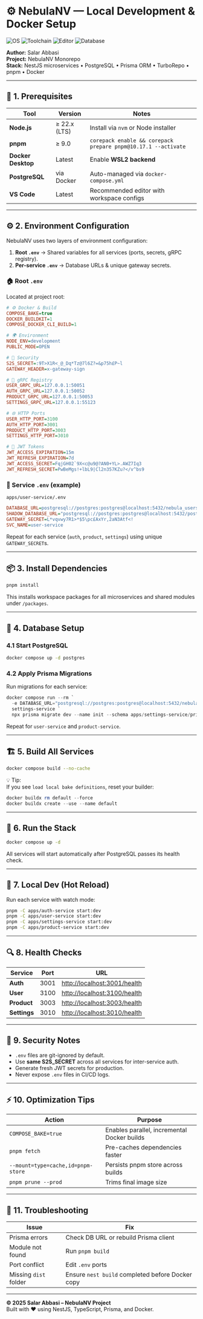 # ⚙️ NebulaNV — Local Development & Docker Setup

![OS](https://img.shields.io/badge/Platform-Windows%2011%20%7C%20WSL2-blue?style=flat-square)
![Toolchain](https://img.shields.io/badge/Toolchain-Node.js%2022%20%7C%20pnpm%209%20%7C%20Docker%20BuildKit-green?style=flat-square)
![Editor](https://img.shields.io/badge/Editor-VS%20Code-blueviolet?style=flat-square)
![Database](https://img.shields.io/badge/Database-PostgreSQL%2017-lightblue?style=flat-square)

**Author:** Salar Abbasi  
**Project:** NebulaNV Monorepo  
**Stack:** NestJS microservices • PostgreSQL • Prisma ORM • TurboRepo • pnpm • Docker

---

## 🧩 1. Prerequisites

| Tool | Version | Notes |
|------|----------|-------|
| **Node.js** | ≥ 22.x (LTS) | Install via `nvm` or Node installer |
| **pnpm** | ≥ 9.0 | `corepack enable && corepack prepare pnpm@10.17.1 --activate` |
| **Docker Desktop** | Latest | Enable **WSL2 backend** |
| **PostgreSQL** | via Docker | Auto-managed via `docker-compose.yml` |
| **VS Code** | Latest | Recommended editor with workspace configs |

---

## ⚙️ 2. Environment Configuration

NebulaNV uses two layers of environment configuration:

1. **Root `.env`** → Shared variables for all services (ports, secrets, gRPC registry).  
2. **Per-service `.env`** → Database URLs & unique gateway secrets.

### 🏠 Root `.env`
Located at project root:

```ini
# ⚙️ Docker & Build
COMPOSE_BAKE=true
DOCKER_BUILDKIT=1
COMPOSE_DOCKER_CLI_BUILD=1

# 🌍 Environment
NODE_ENV=development
PUBLIC_MODE=OPEN

# 🔐 Security
S2S_SECRET=:9T>X1R<_@_Dq*Tz@7l6Z?=&p75h£P~l
GATEWAY_HEADER=x-gateway-sign

# 🧩 gRPC Registry
USER_GRPC_URL=127.0.0.1:50051
AUTH_GRPC_URL=127.0.0.1:50052
PRODUCT_GRPC_URL=127.0.0.1:50053
SETTINGS_GRPC_URL=127.0.0.1:55123

# 🌐 HTTP Ports
USER_HTTP_PORT=3100
AUTH_HTTP_PORT=3001
PRODUCT_HTTP_PORT=3003
SETTINGS_HTTP_PORT=3010

# 🔑 JWT Tokens
JWT_ACCESS_EXPIRATION=15m
JWT_REFRESH_EXPIRATION=7d
JWT_ACCESS_SECRET=FqjGH02`9X<c@u9@?AN0+YL>.AWZ7Iq3
JWT_REFRESH_SECRET=PwBeMgs!+lbL9|Cl2n357KZu?</v^bs9
```

### 🧱 Service `.env` (example)
`apps/user-service/.env`
```ini
DATABASE_URL=postgresql://postgres:postgres@localhost:5432/nebula_users?schema=public
SHADOW_DATABASE_URL="postgresql://postgres:postgres@localhost:5432/postgres?schema=shadow_users"
GATEWAY_SECRET=L*vqvwy7R1>*$5\pc£AxYr,2aN3Atf<!
SVC_NAME=user-service
```

Repeat for each service (`auth`, `product`, `settings`) using unique `GATEWAY_SECRET`s.

---

## 📦 3. Install Dependencies

```bash
pnpm install
```

This installs workspace packages for all microservices and shared modules under `/packages`.

---

## 🐘 4. Database Setup

### 4.1 Start PostgreSQL

```bash
docker compose up -d postgres
```

### 4.2 Apply Prisma Migrations

Run migrations for each service:

```powershell
docker compose run --rm `
  -e DATABASE_URL="postgresql://postgres:postgres@localhost:5432/nebula_settings?schema=public" `
  settings-service `
  npx prisma migrate dev --name init --schema apps/settings-service/prisma/schema.prisma
```

Repeat for `user-service` and `product-service`.

---

## 🏗️ 5. Build All Services

```bash
docker compose build --no-cache
```

💡 Tip:  
If you see `load local bake definitions`, reset your builder:

```powershell
docker buildx rm default --force
docker buildx create --use --name default
```

---

## 🚀 6. Run the Stack

```bash
docker compose up -d
```

All services will start automatically after PostgreSQL passes its health check.

---

## 🧠 7. Local Dev (Hot Reload)

Run each service with watch mode:

```bash
pnpm -C apps/auth-service start:dev
pnpm -C apps/user-service start:dev
pnpm -C apps/settings-service start:dev
pnpm -C apps/product-service start:dev
```

---

## 🔍 8. Health Checks

| Service | Port | URL |
|----------|------|-----|
| **Auth** | 3001 | [http://localhost:3001/health](http://localhost:3001/health) |
| **User** | 3100 | [http://localhost:3100/health](http://localhost:3100/health) |
| **Product** | 3003 | [http://localhost:3003/health](http://localhost:3003/health) |
| **Settings** | 3010 | [http://localhost:3010/health](http://localhost:3010/health) |

---

## 🔐 9. Security Notes

- `.env` files are git-ignored by default.  
- Use **same S2S_SECRET** across all services for inter-service auth.  
- Generate fresh JWT secrets for production.  
- Never expose `.env` files in CI/CD logs.

---

## ⚡ 10. Optimization Tips

| Action | Purpose |
|---------|----------|
| `COMPOSE_BAKE=true` | Enables parallel, incremental Docker builds |
| `pnpm fetch` | Pre-caches dependencies faster |
| `--mount=type=cache,id=pnpm-store` | Persists pnpm store across builds |
| `pnpm prune --prod` | Trims final image size |

---

## 🧱 11. Troubleshooting

| Issue | Fix |
|-------|-----|
| Prisma errors | Check DB URL or rebuild Prisma client |
| Module not found | Run `pnpm build` |
| Port conflict | Edit `.env` ports |
| Missing `dist` folder | Ensure `nest build` completed before Docker copy |

---

**© 2025 Salar Abbasi – NebulaNV Project**  
Built with ❤️ using NestJS, TypeScript, Prisma, and Docker.
